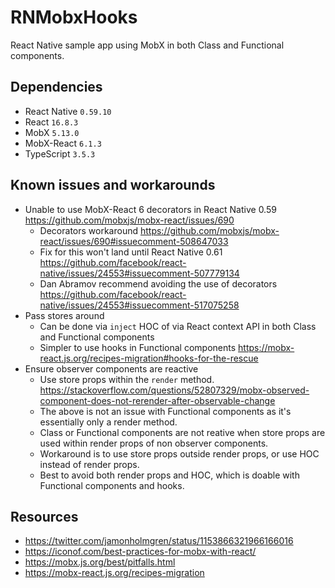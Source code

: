 # RNMobxHooks
React Native sample app using MobX in both Class and Functional components.

## Dependencies
- React Native `0.59.10`
- React `16.8.3`
- MobX `5.13.0`
- MobX-React `6.1.3`
- TypeScript `3.5.3`

## Known issues and workarounds
- Unable to use MobX-React 6 decorators in React Native 0.59 https://github.com/mobxjs/mobx-react/issues/690
    - Decorators workaround https://github.com/mobxjs/mobx-react/issues/690#issuecomment-508647033
    - Fix for this won't land until React Native 0.61 https://github.com/facebook/react-native/issues/24553#issuecomment-507779134
    - Dan Abramov recommend avoiding the use of decorators https://github.com/facebook/react-native/issues/24553#issuecomment-517075258
- Pass stores around
    - Can be done via `inject` HOC of via React context API in both Class and Functional components
    - Simpler to use hooks in Functional components https://mobx-react.js.org/recipes-migration#hooks-for-the-rescue
- Ensure observer components are reactive
    - Use store props within the `render` method. https://stackoverflow.com/questions/52807329/mobx-observed-component-does-not-rerender-after-observable-change
    - The above is not an issue with Functional components as it's essentially only a render method. 
    - Class or Functional components are not reative when store props are used within render props of non observer components.
    - Workaround is to use store props outside render props, or use HOC instead of render props.
    - Best to avoid both render props and HOC, which is doable with Functional components and hooks.
    
## Resources
- https://twitter.com/jamonholmgren/status/1153866321966166016
- https://iconof.com/best-practices-for-mobx-with-react/
- https://mobx.js.org/best/pitfalls.html
- https://mobx-react.js.org/recipes-migration
